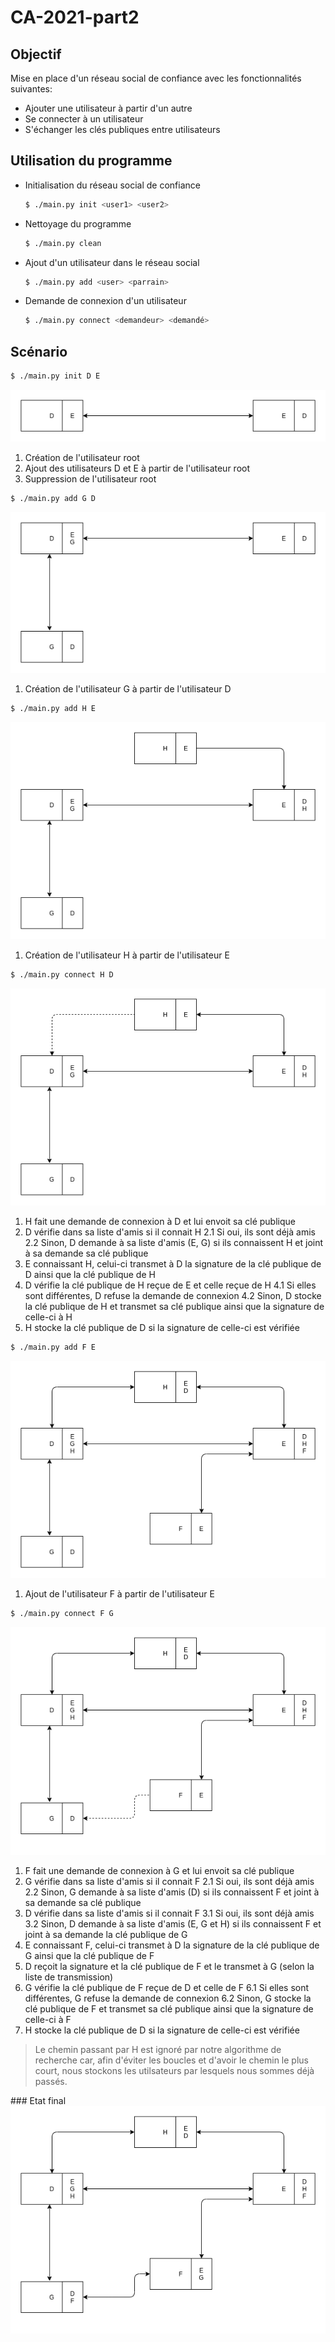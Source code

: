 # CA-2021-part2

## Objectif

Mise en place d'un réseau social de confiance avec les fonctionnalités suivantes:
- Ajouter une utilisateur à partir d'un autre
- Se connecter à un utilisateur
- S'échanger les clés publiques entre utilisateurs

## Utilisation du programme

- Initialisation du réseau social de confiance
  ```sh
  $ ./main.py init <user1> <user2>
  ```
- Nettoyage du programme
  ```sh
  $ ./main.py clean
  ```
- Ajout d'un utilisateur dans le réseau social
  ```sh
  $ ./main.py add <user> <parrain>
  ```
- Demande de connexion d'un utilisateur 
  ```sh
  $ ./main.py connect <demandeur> <demandé>
  ```

## Scénario

```sh
$ ./main.py init D E
```
![Schéma d'initialisation](doc/1.png)
1. Création de l'utilisateur root
2. Ajout des utilisateurs D et E à partir de l'utilisateur root
3. Suppression de l'utilisateur root

```sh
$ ./main.py add G D
```
![Schéma d'initialisation](doc/2.png)
1. Création de l'utilisateur G à partir de l'utilisateur D

```sh
$ ./main.py add H E
```
![Schéma d'initialisation](doc/3.png)
1. Création de l'utilisateur H à partir de l'utilisateur E

```sh
$ ./main.py connect H D
```
![Schéma d'initialisation](doc/4.png)
1. H fait une demande de connexion à D et lui envoit sa clé publique
2. D vérifie dans sa liste d'amis si il connait H
2.1 Si oui, ils sont déjà amis
2.2 Sinon, D demande à sa liste d'amis (E, G) si ils connaissent H et joint à sa demande sa clé publique
3. E connaissant H, celui-ci transmet à D la signature de la clé publique de D ainsi que la clé publique de H
4. D vérifie la clé publique de H reçue de E et celle reçue de H
4.1 Si elles sont différentes, D refuse la demande de connexion
4.2 Sinon, D stocke la clé publique de H et transmet sa clé publique ainsi que la signature de celle-ci à H
5. H stocke la clé publique de D si la signature de celle-ci est vérifiée

```sh
$ ./main.py add F E
```
![Schéma d'initialisation](doc/5.png)
1. Ajout de l'utilisateur F à partir de l'utilisateur E

```sh
$ ./main.py connect F G
```
![Schéma d'initialisation](doc/6.png)
1. F fait une demande de connexion à G et lui envoit sa clé publique
2. G vérifie dans sa liste d'amis si il connait F
2.1 Si oui, ils sont déjà amis
2.2 Sinon, G demande à sa liste d'amis (D) si ils connaissent F et joint à sa demande sa clé publique
3. D vérifie dans sa liste d'amis si il connait F
3.1 Si oui, ils sont déjà amis
3.2 Sinon, D demande à sa liste d'amis (E, G et H) si ils connaissent F et joint à sa demande la clé publique de G
4. E connaissant F, celui-ci transmet à D la signature de la clé publique de G ainsi que la clé publique de F
5. D reçoit la signature et la clé publique de F et le transmet à G (selon la liste de transmission)
6. G vérifie la clé publique de F reçue de D et celle de F
6.1 Si elles sont différentes, G refuse la demande de connexion
6.2 Sinon, G stocke la clé publique de F et transmet sa clé publique ainsi que la signature de celle-ci à F
7. H stocke la clé publique de D si la signature de celle-ci est vérifiée

> Le chemin passant par H est ignoré par notre algorithme de recherche car, afin d'éviter les boucles et d'avoir le chemin le plus court, nous stockons les utilsateurs par lesquels nous sommes déjà passés.
 
### Etat final
![Schéma d'initialisation](doc/7.png)
